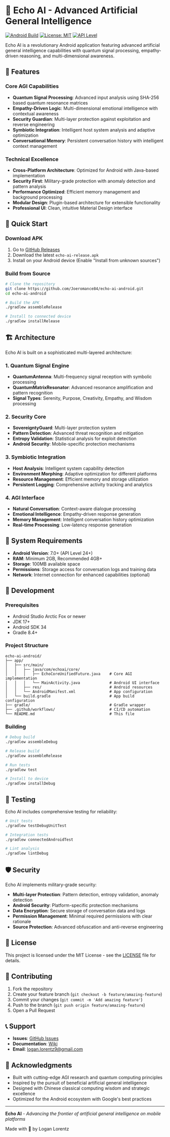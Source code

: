 # 🧠 Echo AI - Advanced Artificial General Intelligence

[![Android Build](https://github.com/Joeromance84/echo-ai-android/actions/workflows/android_build.yml/badge.svg)](https://github.com/Joeromance84/echo-ai-android/actions/workflows/android_build.yml)
[![License: MIT](https://img.shields.io/badge/License-MIT-yellow.svg)](https://opensource.org/licenses/MIT)
[![API Level](https://img.shields.io/badge/API-24%2B-brightgreen.svg)](https://developer.android.com/guide/topics/manifest/uses-sdk-element.html#ApiLevels)

Echo AI is a revolutionary Android application featuring advanced artificial general intelligence capabilities with quantum signal processing, empathy-driven reasoning, and multi-dimensional awareness.

## 🌟 Features

### Core AGI Capabilities
- **Quantum Signal Processing**: Advanced input analysis using SHA-256 based quantum resonance matrices
- **Empathy-Driven Logic**: Multi-dimensional emotional intelligence with contextual awareness
- **Security Guardian**: Multi-layer protection against exploitation and reverse engineering
- **Symbiotic Integration**: Intelligent host system analysis and adaptive optimization
- **Conversational Memory**: Persistent conversation history with intelligent context management

### Technical Excellence
- **Cross-Platform Architecture**: Optimized for Android with Java-based implementation
- **Security First**: Military-grade protection with anomaly detection and pattern analysis
- **Performance Optimized**: Efficient memory management and background processing
- **Modular Design**: Plugin-based architecture for extensible functionality
- **Professional UI**: Clean, intuitive Material Design interface

## 🚀 Quick Start

### Download APK
1. Go to [GitHub Releases](https://github.com/Joeromance84/echo-ai-android/releases)
2. Download the latest `echo-ai-release.apk`
3. Install on your Android device (Enable "Install from unknown sources")

### Build from Source
```bash
# Clone the repository
git clone https://github.com/Joeromance84/echo-ai-android.git
cd echo-ai-android

# Build the APK
./gradlew assembleRelease

# Install to connected device
./gradlew installRelease
```

## 🏗️ Architecture

Echo AI is built on a sophisticated multi-layered architecture:

### 1. Quantum Signal Engine
- **QuantumAntenna**: Multi-frequency signal reception with symbolic processing
- **QuantumMatrixResonator**: Advanced resonance amplification and pattern recognition
- **Signal Types**: Serenity, Purpose, Creativity, Empathy, and Wisdom processing

### 2. Security Core
- **SovereigntyGuard**: Multi-layer protection system
- **Pattern Detection**: Advanced threat recognition and mitigation
- **Entropy Validation**: Statistical analysis for exploit detection
- **Android Security**: Mobile-specific protection mechanisms

### 3. Symbiotic Integration
- **Host Analysis**: Intelligent system capability detection
- **Environment Morphing**: Adaptive optimization for different platforms
- **Resource Management**: Efficient memory and storage utilization
- **Persistent Logging**: Comprehensive activity tracking and analytics

### 4. AGI Interface
- **Natural Conversation**: Context-aware dialogue processing
- **Emotional Intelligence**: Empathy-driven response generation
- **Memory Management**: Intelligent conversation history optimization
- **Real-time Processing**: Low-latency response generation

## 📱 System Requirements

- **Android Version**: 7.0+ (API Level 24+)
- **RAM**: Minimum 2GB, Recommended 4GB+
- **Storage**: 100MB available space
- **Permissions**: Storage access for conversation logs and training data
- **Network**: Internet connection for enhanced capabilities (optional)

## 🔧 Development

### Prerequisites
- Android Studio Arctic Fox or newer
- JDK 17+
- Android SDK 34
- Gradle 8.4+

### Project Structure
```
echo-ai-android/
├── app/
│   ├── src/main/
│   │   ├── java/com/echoai/core/
│   │   │   ├── EchoCoreUnifiedFuture.java    # Core AGI implementation
│   │   │   └── MainActivity.java             # Android UI interface
│   │   ├── res/                              # Android resources
│   │   └── AndroidManifest.xml               # App configuration
│   └── build.gradle                          # App build configuration
├── gradle/                                   # Gradle wrapper
├── .github/workflows/                        # CI/CD automation
└── README.md                                 # This file
```

### Building
```bash
# Debug build
./gradlew assembleDebug

# Release build
./gradlew assembleRelease

# Run tests
./gradlew test

# Install to device
./gradlew installDebug
```

## 🧪 Testing

Echo AI includes comprehensive testing for reliability:

```bash
# Unit tests
./gradlew testDebugUnitTest

# Integration tests
./gradlew connectedAndroidTest

# Lint analysis
./gradlew lintDebug
```

## 🛡️ Security

Echo AI implements military-grade security:

- **Multi-layer Protection**: Pattern detection, entropy validation, anomaly detection
- **Android Security**: Platform-specific protection mechanisms
- **Data Encryption**: Secure storage of conversation data and logs
- **Permission Management**: Minimal required permissions with clear rationale
- **Source Protection**: Advanced obfuscation and anti-reverse engineering

## 📄 License

This project is licensed under the MIT License - see the [LICENSE](LICENSE) file for details.

## 🤝 Contributing

1. Fork the repository
2. Create your feature branch (`git checkout -b feature/amazing-feature`)
3. Commit your changes (`git commit -m 'Add amazing feature'`)
4. Push to the branch (`git push origin feature/amazing-feature`)
5. Open a Pull Request

## 📞 Support

- **Issues**: [GitHub Issues](https://github.com/Joeromance84/echo-ai-android/issues)
- **Documentation**: [Wiki](https://github.com/Joeromance84/echo-ai-android/wiki)
- **Email**: logan.lorentz9@gmail.com

## 🙏 Acknowledgments

- Built with cutting-edge AGI research and quantum computing principles
- Inspired by the pursuit of beneficial artificial general intelligence
- Designed with Chinese classical computing wisdom and strategic excellence
- Optimized for the Android ecosystem with Google's best practices

---

**Echo AI** - *Advancing the frontier of artificial general intelligence on mobile platforms*

Made with 🧠 by Logan Lorentz